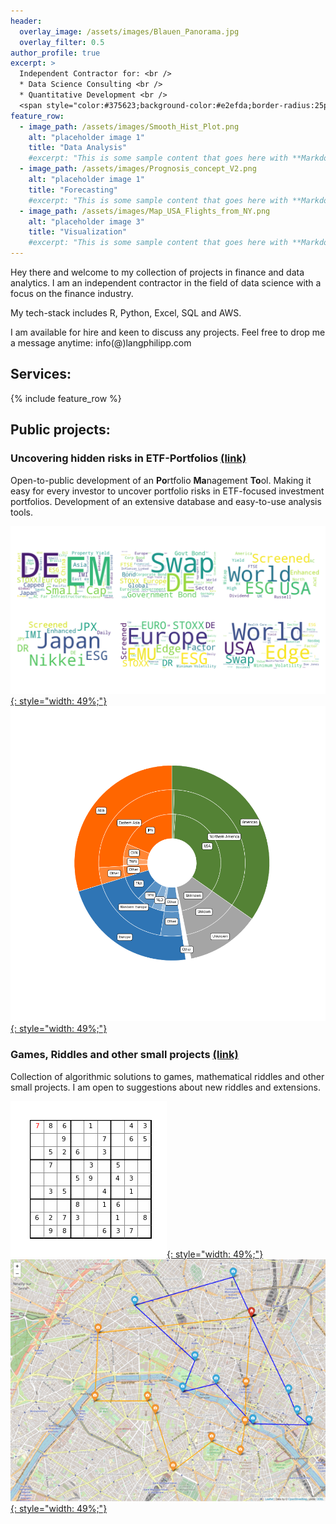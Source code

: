 ```yaml
---
header:
  overlay_image: /assets/images/Blauen_Panorama.jpg
  overlay_filter: 0.5
author_profile: true
excerpt: >
  Independent Contractor for: <br />
  * Data Science Consulting <br /> 
  * Quantitative Development <br /> 
  <span style="color:#375623;background-color:#e2efda;border-radius:25px;padding:1px 20px 1px 20px;"> Available for hire </span>
feature_row:
  - image_path: /assets/images/Smooth_Hist_Plot.png
    alt: "placeholder image 1"
    title: "Data Analysis"
    #excerpt: "This is some sample content that goes here with **Markdown** formatting."
  - image_path: /assets/images/Prognosis_concept_V2.png
    alt: "placeholder image 1"
    title: "Forecasting"
    #excerpt: "This is some sample content that goes here with **Markdown** formatting."
  - image_path: /assets/images/Map_USA_Flights_from_NY.png
    alt: "placeholder image 3"
    title: "Visualization"
    #excerpt: "This is some sample content that goes here with **Markdown** formatting."
---
```


Hey there and welcome to my collection of projects in finance and data analytics. I am an independent contractor in the field of data science with a focus on the finance industry.

My tech-stack includes R, Python, Excel, SQL and AWS. 

I am available for hire and keen to discuss any projects. Feel free to drop me a message anytime: info(@)langphilipp.com

## Services:

{% include feature_row %}


## Public projects:


### Uncovering hidden risks in ETF-Portfolios [(link)](/dashboard/)

Open-to-public development of an **Po**rtfolio **Ma**nagement **To**ol. Making it easy for every investor to uncover portfolio risks in ETF-focused investment portfolios. Development of an extensive database and easy-to-use analysis tools.

[![kMeans wordcloud](/assets/images/C010_Simi_Cluster.png){: style="width: 49%;"}](/analysis_similarity/)
[![Diversification by Region](/assets/images/dashboard_diversification_doughnut.png){: style="width: 49%;"}](/dashboard/)

### Games, Riddles and other small projects [(link)](/overview_games/)

Collection of algorithmic solutions to games, mathematical riddles and other small projects. I am open to suggestions about new riddles and extensions.

[![Sudoku Solver](/assets/images/Sudoku_Animation_small.gif){: style="width: 49%;"}](/games_sudoku_solver/)
[![Map of optimal solution](/assets/images/Paris_small.png){: style="width: 49%;"}](/games_weekendtrips/)


